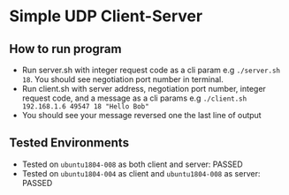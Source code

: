 # Simple UDP Client-Server

## How to run program
- Run server.sh with integer request code as a cli param e.g `./server.sh 18`. You should see negotiation port number in terminal.
- Run client.sh with server address, negotiation port number, integer request code, and a message as a cli params e.g `./client.sh 192.168.1.6 49547 18 "Hello Bob"`
- You should see your message reversed one the last line of output

## Tested Environments
-  Tested on `ubuntu1804-008` as both client and server: PASSED
-  Tested on `ubuntu1804-004` as client and `ubuntu1804-008` as server: PASSED
